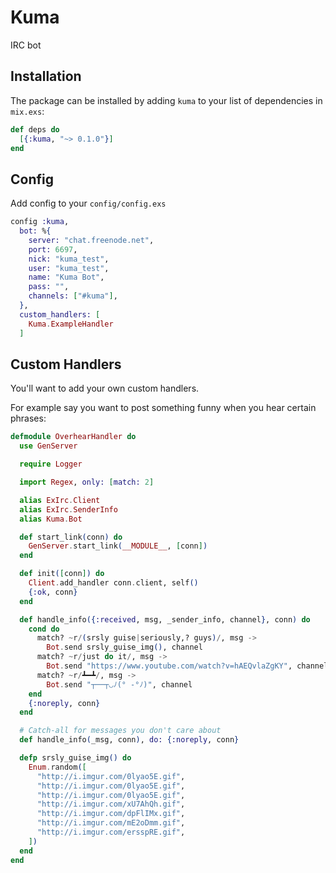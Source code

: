 # Kuma

IRC bot

## Installation

The package can be installed by adding `kuma` to your list of dependencies in `mix.exs`:

```elixir
def deps do
  [{:kuma, "~> 0.1.0"}]
end
```

## Config

Add config to your `config/config.exs`

```elixir
config :kuma,
  bot: %{
    server: "chat.freenode.net",
    port: 6697,
    nick: "kuma_test",
    user: "kuma_test",
    name: "Kuma Bot",
    pass: "",
    channels: ["#kuma"],
  },
  custom_handlers: [
    Kuma.ExampleHandler
  ]
```

## Custom Handlers

You'll want to add your own custom handlers.

For example say you want to post something funny when you hear certain phrases:

```elixir
defmodule OverhearHandler do
  use GenServer

  require Logger

  import Regex, only: [match: 2]

  alias ExIrc.Client
  alias ExIrc.SenderInfo
  alias Kuma.Bot

  def start_link(conn) do
    GenServer.start_link(__MODULE__, [conn])
  end

  def init([conn]) do
    Client.add_handler conn.client, self()
    {:ok, conn}
  end

  def handle_info({:received, msg, _sender_info, channel}, conn) do
    cond do
      match? ~r/(srsly guise|seriously,? guys)/, msg ->
        Bot.send srsly_guise_img(), channel
      match? ~r/just do it/, msg ->
        Bot.send "https://www.youtube.com/watch?v=hAEQvlaZgKY", channel
      match? ~r/┻━┻/, msg ->
        Bot.send "┬──┬◡ﾉ(° -°ﾉ)", channel
    end
    {:noreply, conn}
  end

  # Catch-all for messages you don't care about
  def handle_info(_msg, conn), do: {:noreply, conn}

  defp srsly_guise_img() do
    Enum.random([
      "http://i.imgur.com/0lyao5E.gif",
      "http://i.imgur.com/0lyao5E.gif",
      "http://i.imgur.com/0lyao5E.gif",
      "http://i.imgur.com/xU7AhQh.gif",
      "http://i.imgur.com/dpFlIMx.gif",
      "http://i.imgur.com/mE2oDmm.gif",
      "http://i.imgur.com/ersspRE.gif",
    ])
  end
end
```
